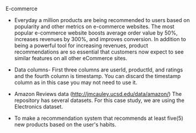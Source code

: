 E-commerce

- Everyday a million products are being recommended to users based on popularity and other metrics on e-commerce websites. The most popular e-commerce website boosts average order value by 50%, increases revenues by 300%, and improves conversion. In addition to being a powerful tool for increasing revenues, product recommendations are so essential that customers now expect to see similar features on all other eCommerce sites.

- Data columns- First three columns are userId, productId, and ratings and the fourth column is timestamp. You can discard the timestamp column as in this case you may not need to use it.

- Amazon Reviews data (http://jmcauley.ucsd.edu/data/amazon/) The repository has several datasets. For this case study, we are using the Electronics dataset.

- To make a recommendation system that recommends at least five(5) new products based on the user's habits.
